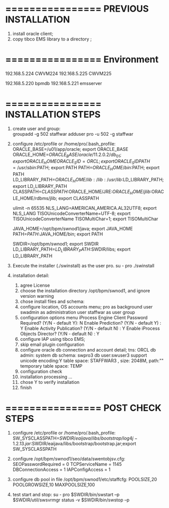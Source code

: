 <!---
markmeta_author: wongoo
markmeta_date: 2015-06-15 03:11:15+00:00
slug: single-tibco-iprocess-node-installation-steps
markmeta_title: Single Tibco iProcess Node Installation Steps
wordpress_id: 843
markmeta_categories: Experience
markmeta_tags: installation,iProcess,Tibco
-->

================
**PREVIOUS INSTALLATION**
================
1. install oracle client;
2. copy tibco EMS library to a directory ;

================
**Environment**
================
192.168.5.224 CWVM224
192.168.5.225 CWVM225

192.168.5.220 bpmdb
192.168.5.221 emsserver

================
**INSTALLATION STEPS**
================
1. create user and group:	
	groupadd -g 502 staffwar
	adduser pro -u 502 -g staffwar

2. configure /etc/profile or /home/pro/.bash_profile:
	ORACLE_BASE=/u01/app/oracle; export ORACLE_BASE
	ORACLE_HOME=$ORACLE_BASE/oracle/11.2.0.2/db_01; export ORACLE_HOME
	ORACLE_SID=ORCL; export ORACLE_SID
	PATH=/usr/sbin:$PATH; export PATH
	PATH=$ORACLE_HOME/bin:$PATH; export PATH
	LD_LIBRARY_PATH=$ORACLE_HOME/lib:/lib:/usr/lib:$LD_LIBRARY_PATH; export LD_LIBRARY_PATH
	CLASSPATH=$CLASSPATH:$ORACLE_HOME/JRE:$ORACLE_HOME/jlib:$ORACLE_HOME/rdbms/jlib; export CLASSPATH 

	ulimit -n 65535
	NLS_LANG=AMERICAN_AMERICA.AL32UTF8; export NLS_LANG
	TISOUnicodeConverterName=UTF-8; export TISOUnicodeConverterName
	TISOMultiChar=1; export TISOMultiChar
	
	JAVA_HOME=/opt/bpm/swnod1/java; export JAVA_HOME
	PATH=$PATH:$JAVA_HOME/bin; export PATH

	SWDIR=/opt/bpm/swnod1; export SWDIR
	LD_LIBRARY_PATH=$LD_LIBRARY_PATH:$SWDIR/libs; export LD_LIBRARY_PATH

3. Execute the installer (./swinstall) as the user pro.
	su - pro
	./swinstall
	
4. installation detail:
	1) agree License
	2) choose the installation directory /opt/bpm/swnod1, and ignore version warning
	3) chose install files and schema:		
	4) configure location, OS accounts menu; 
		pro as background user
		swadmin as administration user
		staffwar as user group
	5) configuration options menu
		iProcess Engine Client Password Required? (Y/N - default Y): N
		Enable Prediction? (Y/N - default Y) : Y
		Enable Activity Publication? (Y/N - default N) : Y
		Enable iProcess Objects Director? (Y/N - default N) : Y
	6) configure IAP using tibco EMS;
	7) skip email plugin configuration
	8) configure oracle db connection  and account detail;
		tns: ORCL
		db admin: system
		db schema: swpro3
		db user:swuser3
		support unicode encoding:Y
		table space: STAFFWAR3 , size: 2048M, path:""
		temporary table space: TEMP
	9) configuration check
	10) installation processing ...
	11) chose Y to verify installation
	12) finish 
	
================
**POST CHECK STEPS**
================
1. configure /etc/profile or /home/pro/.bash_profile:
	SW_SYSCLASSPATH=$SWDIR/eaijava/libs/bootstrap/log4j-1.2.13.jar:$SWDIR/eaijava/libs/bootstrap/bootstrap.jar;export SW_SYSCLASSPATH
	
2. configure /opt/bpm/swnod1/seo/data/swentobjsv.cfg:
	SEOPasswordRequired = 0
	TCPServiceName = 1145
	DBConnectionAccess = 1
	IAPConfigAccess = 1

3. configure db pool in file /opt/bpm/swnod1/etc/staffcfg:
	POOLSIZE,20
	POOLGROWSIZE,10
	MAXPOOLSIZE,100
	
4. test start and stop:
	su - pro
	$SWDIR/bin/swstart –p
	$SWDIR/util/swsvrmgr status -v
	$SWDIR/bin/swstop –p

